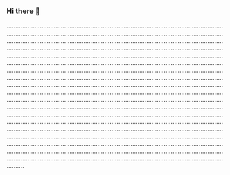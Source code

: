 ### Hi there 👋

..............................................................................................................................................................................................................................................................................................................................................................................................................................................................................................................................................................................................................................................................................................................................................................................................................................................................................................................................................................................................................................................................................................................................................................................................................................................................................................................................................................................................................................................................................................................................................................................................................................................................................................................................................................................................................................................................................................................................................................................................................................................................................................................................................................................................................................................................................................................................................................................................................................................................